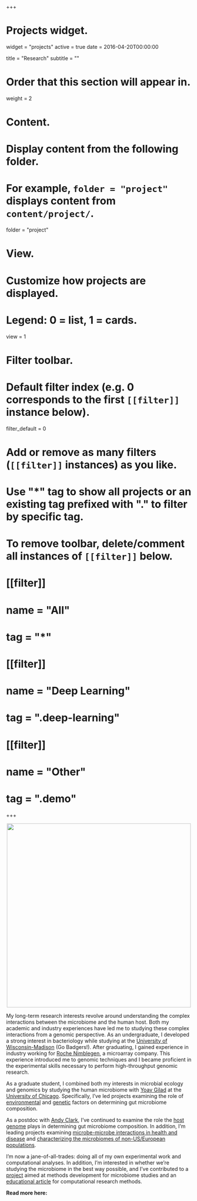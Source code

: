 +++
# Projects widget.
widget = "projects"
active = true
date = 2016-04-20T00:00:00

title = "Research"
subtitle = ""

# Order that this section will appear in.
weight = 2

# Content.
# Display content from the following folder.
# For example, `folder = "project"` displays content from `content/project/`.
folder = "project"

# View.
# Customize how projects are displayed.
# Legend: 0 = list, 1 = cards.
view = 1

# Filter toolbar.

# Default filter index (e.g. 0 corresponds to the first `[[filter]]` instance below).
filter_default = 0

# Add or remove as many filters (`[[filter]]` instances) as you like.
# Use "*" tag to show all projects or an existing tag prefixed with "." to filter by specific tag.
# To remove toolbar, delete/comment all instances of `[[filter]]` below.
# [[filter]]
#   name = "All"
#   tag = "*"
#  
# [[filter]]
#   name = "Deep Learning"
#   tag = ".deep-learning"
#
# [[filter]]
#   name = "Other"
#   tag = ".demo"

+++

<div style="text-align: center"> 
<img src="/img/microbiome_influences_diagram_2_orange.png" width="500" height="500" usemap="#image-map">

<map name="image-map">
    <area target="" alt="diet" title="diet" href="project/3_host_diet_environment/" coords="206,59,295,84" shape="rect">
    <area target="" alt="environment" title="environment" href="project/3_host_diet_environment/" coords="322,260,497,282" shape="rect">
    <area target="" alt="genotype" title="genotype" href="project/2_host_genetics/" coords="9,133,149,158" shape="rect">
</map>
</div>

My long-term research interests revolve around understanding the complex interactions between the microbiome and the human host. 
Both my academic and industry experiences have led me to studying these complex interactions from a genomic perspective. 
As an undergraduate, I developed a strong interest in bacteriology while studying at the [University of Wisconsin-Madison](www.wisc.edu) (Go Badgers!). 
After graduating, I gained experience in industry working for [Roche Nimblegen](https://sequencing.roche.com/en/products-solutions/by-category/target-enrichment/hybridization.html), a microarray company. 
This experience introduced me to genomic techniques and I became proficient in the experimental skills necessary to perform high-throughput genomic research.

As a graduate student, I combined both my interests in microbial ecology and genomics by studying the human microbiome with [Yoav Gilad](www.giladlab.uchicago.edu) at the [University of Chicago](www.uchicago.edu). 
Specifically, I’ve led projects examining the role of [environmental](project/3_host_diet_environment/) and [genetic](project/2_host_genetics/) factors on determining gut microbiome composition.

As a postdoc with [Andy Clark](http://blogs.cornell.edu/clarklabblog/), I’ve continued to examine the role the [host genome](project/2_host_genetics/) plays in determining gut microbiome composition. 
In addition, I’m leading projects examining [microbe-microbe interactions in health and disease](project/1_current/#networks) and [characterizing the microbiomes of non-US/European populations](project/1_current/#nepal).

I’m now a jane-of-all-trades: doing all of my own experimental work and computational analyses. 
In addition, I’m interested in whether we’re studying the microbiome in the best way possible, and I’ve contributed to a [project](/publication/2013_taxonomic_classification_of_bacterial_16s/) aimed at methods development for microbiome studies and an [educational article](publication/2016_git/) for computational research methods.

**Read more here:**

